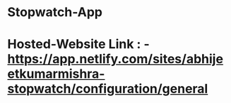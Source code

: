 # Stopwatch-App

# Hosted-Website Link : -   https://app.netlify.com/sites/abhijeetkumarmishra-stopwatch/configuration/general
